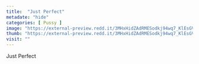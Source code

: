 ```yaml
---
title:  "Just Perfect"
metadate: "hide"
categories: [ Pussy ]
image: "https://external-preview.redd.it/3MHxHidZAdRMESodkj94wq7_KlEsGVGX2LLQOuSXk4U.jpg?auto=webp&s=8949f7220644f810fd11b9c48d13696d8f35bbfe"
thumb: "https://external-preview.redd.it/3MHxHidZAdRMESodkj94wq7_KlEsGVGX2LLQOuSXk4U.jpg?width=1080&crop=smart&auto=webp&s=5ba988a2296212111a1c320191ed5dcd33ba22a3"
visit: ""
---
```

Just Perfect

